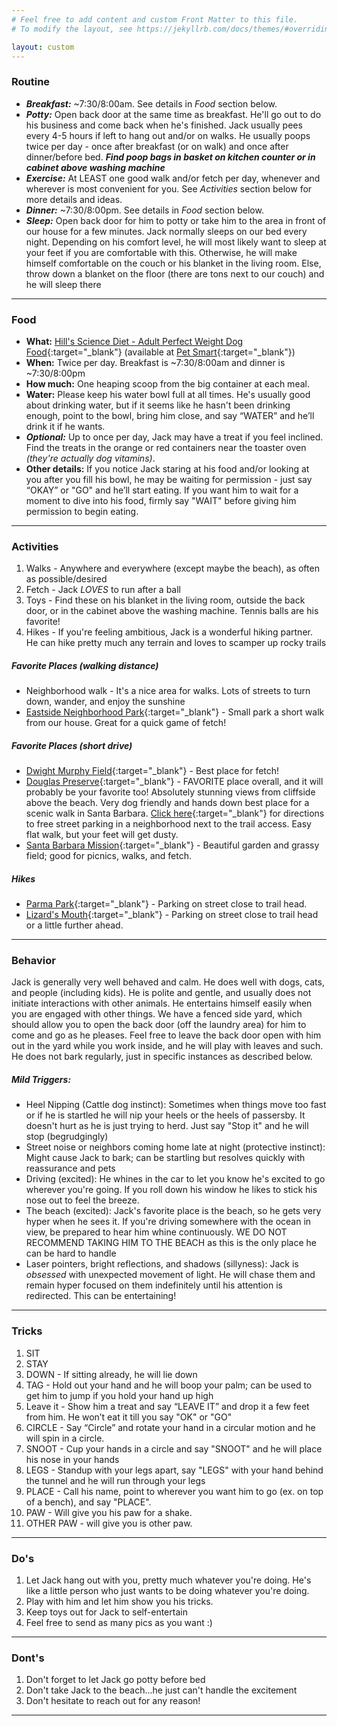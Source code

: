 ```yaml
---
# Feel free to add content and custom Front Matter to this file.
# To modify the layout, see https://jekyllrb.com/docs/themes/#overriding-theme-defaults

layout: custom
---
```


### Routine
- ***Breakfast:*** ~7:30/8:00am. See details in *Food* section below.
- ***Potty:*** Open back door at the same time as breakfast. He'll go out to do his business and come back when he's finished. Jack usually pees every 4-5 hours if left to hang out and/or on walks. He usually poops twice per day - once after breakfast (or on walk) and once after dinner/before bed. ***Find poop bags in basket on kitchen counter or in cabinet above washing machine***
- ***Exercise:*** At LEAST one good walk and/or fetch per day, whenever and wherever is most convenient for you. See *Activities* section below for more details and ideas.
- ***Dinner:*** ~7:30/8:00pm. See details in *Food* section below.
- ***Sleep:*** Open back door for him to potty or take him to the area in front of our house for a few minutes. Jack normally sleeps on our bed every night. Depending on his comfort level, he will most likely want to sleep at your feet if you are comfortable with this. Otherwise, he will make himself comfortable on the couch or his blanket in the living room. Else, throw down a blanket on the floor (there are tons next to our couch) and he will sleep there

 --- 

### Food

- **What:** [Hill's Science Diet - Adult Perfect Weight Dog Food](https://www.hillspet.com/dog-food/sd-canine-adult-perfect-weight-dry){:target="_blank"} (available at [Pet Smart](https://goo.gl/maps/LWWQ6EY3t4nzLP6a6){:target="_blank"})
- **When:** Twice per day. Breakfast is ~7:30/8:00am and dinner is ~7:30/8:00pm 
- **How much:** One heaping scoop from the big container at each meal.
- **Water:** Please keep his water bowl full at all times. He's usually good about drinking water, but if it seems like he hasn't been drinking enough, point to the bowl, bring him close, and say “WATER” and he’ll drink it if he wants.
- ***Optional:*** Up to once per day, Jack may have a treat if you feel inclined. Find the treats in the orange or red containers near the toaster oven *(they're actually dog vitamins)*.
- **Other details:** If you notice Jack staring at his food and/or looking at you after you fill his bowl, he may be waiting for permission - just say “OKAY” or "GO" and he’ll start eating. If you want him to wait for a moment to dive into his food, firmly say "WAIT" before giving him permission to begin eating. 
 

--- 

### Activities
1. Walks - Anywhere and everywhere (except maybe the beach), as often as possible/desired
2. Fetch - Jack *LOVES* to run after a ball 
3. Toys - Find these on his blanket in the living room, outside the back door, or in the cabinet above the washing machine. Tennis balls are his favorite!
4. Hikes - If you're feeling ambitious, Jack is a wonderful hiking partner. He can hike pretty much any terrain and loves to scamper up rocky trails
##### Favorite Places (walking distance)
- Neighborhood walk - It's a nice area for walks. Lots of streets to turn down, wander, and enjoy the sunshine
- [Eastside Neighborhood Park](https://goo.gl/maps/sXikBjdhoLcN1dn37){:target="_blank"} - Small park a short walk from our house. Great for a quick game of fetch!
##### Favorite Places (short drive)
- [Dwight Murphy Field](https://goo.gl/maps/VuDxWeriH6bcTD2x5){:target="_blank"} - Best place for fetch!
- [Douglas Preserve](https://goo.gl/maps/Qb1TuJ392iVigESDA){:target="_blank"} - FAVORITE place overall, and it will probably be your favorite too! Absolutely stunning views from cliffside above the beach. Very dog friendly and hands down best place for a scenic walk in Santa Barbara. [Click here](https://goo.gl/maps/FH9QgFjzExm9sDHj9){:target="_blank"} for directions to free street parking in a neighborhood next to the trail access. Easy flat walk, but your feet will get dusty.
- [Santa Barbara Mission](https://goo.gl/maps/pRgCMQrdoCrKyCVK8){:target="_blank"} - Beautiful garden and grassy field; good for picnics, walks, and fetch.
##### Hikes
- [Parma Park](https://goo.gl/maps/BJqcUXajbNih5AYS8){:target="_blank"} - Parking on street close to trail head.
- [Lizard's Mouth](https://goo.gl/maps/HjU1ZPKLE7uXtDkA9){:target="_blank"} - Parking on street close to trail head or a little further ahead.

--- 

### Behavior
Jack is generally very well behaved and calm. He does well with dogs, cats, and people (including kids). He is polite and gentle, and usually does not initiate interactions with other animals. He entertains himself easily when you are engaged with other things. We have a fenced side yard, which should allow you to open the back door (off the laundry area) for him to come and go as he pleases. Feel free to leave the back door open with him out in the yard while you work inside, and he will play with leaves and such. He does not bark regularly, just in specific instances as described below.
##### Mild Triggers:
- Heel Nipping (Cattle dog instinct): Sometimes when things move too fast or if he is startled he will nip your heels or the heels of passersby. It doesn't hurt as he is just trying to herd. Just say "Stop it" and he will stop (begrudgingly)
- Street noise or neighbors coming home late at night (protective instinct): Might cause Jack to bark; can be startling but resolves quickly with reassurance and pets
- Driving (excited): He whines in the car to let you know he's excited to go wherever you're going. If you roll down his window he likes to stick his nose out to feel the breeze.
- The beach (excited): Jack's favorite place is the beach, so he gets very hyper when he sees it. If you're driving somewhere with the ocean in view, be prepared to hear him whine continuously. WE DO NOT RECOMMEND TAKING HIM TO THE BEACH as this is the only place he can be hard to handle
- Laser pointers, bright reflections, and shadows (sillyness): Jack is *obsessed* with unexpected movement of light. He will chase them and remain hyper focused on them indefinitely until his attention is redirected. This can be entertaining!

--- 

### Tricks
1. SIT
2. STAY
3. DOWN - If sitting already, he will lie down
4. TAG - Hold out your hand and he will boop your palm; can be used to get him to jump if you hold your hand up high
5. Leave it - Show him a treat and say “LEAVE IT” and drop it a few feet from him. He won’t eat it till you say "OK" or "GO"
6. CIRCLE - Say “Circle” and rotate your hand in a circular motion and he will spin in a circle. 
7. SNOOT - Cup your hands in a circle and say "SNOOT" and he will place his nose in your hands 
8. LEGS - Standup with your legs apart, say "LEGS" with your hand behind the tunnel and he will run through your legs
9. PLACE - Call his name, point to wherever you want him to go (ex. on top of a bench), and say "PLACE".
10. PAW - Will give you his paw for a shake.
11. OTHER PAW - will give you is other paw.

--- 

### Do's
1. Let Jack hang out with you, pretty much whatever you're doing. He's like a little person who just wants to be doing whatever you're doing.
2. Play with him and let him show you his tricks.
3. Keep toys out for Jack to self-entertain
4. Feel free to send as many pics as you want :)

---

### Dont's
1. Don't forget to let Jack go potty before bed
2. Don't take Jack to the beach...he just can't handle the excitement
3. Don't hesitate to reach out for any reason!

--- 
